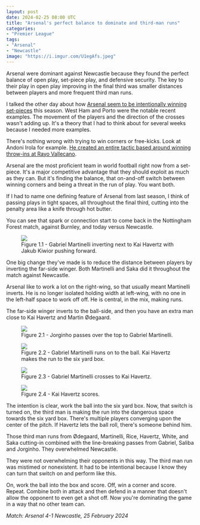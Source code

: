 ```yaml
---
layout: post
date: 2024-02-25 08:00 UTC
title: "Arsenal's perfect balance to dominate and third-man runs"
categories:
- "Premier League"
tags:
- "Arsenal"
- "Newcastle"
image: "https://i.imgur.com/U1egAfs.jpeg"
---
```


Arsenal were dominant against Newcastle because they found the perfect balance of open play, set-piece play, and defensive security. The key to their play in open play improving in the final third was smaller distances between players and more frequent third man runs.

<!---more--->

I talked the other day about how [Arsenal seem to be intentionally winning set-pieces](https://tacticsjournal.com/2024/02/22/is-arsenal-intentionally-attempting-to-win-set-pieces/) this season. West Ham and Porto were the notable recent examples. The movement of the players and the direction of the crosses wasn't adding up. It's a theory that I had to think about for several weeks because I needed more examples. 

There's nothing wrong with trying to win corners or free-kicks. Look at Andoni Irola for example. [He created an entire tactic based around winning throw-ins at Rayo Vallecano](https://youtu.be/2pqEC-1bCmU?si=TP43qy2LspPzNKnv). 

Arsenal are the most proficient team in world football right now from a set-piece. It's a major competitive advantage that they should exploit as much as they can. But it's finding the balance, that on-and-off switch between winning corners and being a threat in the run of play. You want both. 

If I had to name one defining feature of Arsenal from last season, I think of passing plays in tight spaces, all throughout the final third, cutting into the penalty area like a knife through hot butter. 

You can see that spark or connection start to come back in the Nottingham Forest match, against Burnley, and today versus Newcastle. 

<figure>
    <img src="https://i.imgur.com/QQu15ju.jpeg">
    <figcaption>Figure 1.1 - Gabriel Martinelli inverting next to Kai Havertz with Jakub Kiwior pushing forward.</figcaption>
</figure> 

One big change they've made is to reduce the distance between players by inverting the far-side winger. Both Martinelli and Saka did it throughout the match against Newcastle. 

Arsenal like to work a lot on the right-wing, so that usually meant Martinelli inverts. He is no longer isolated holding width at left-wing, with no one in the left-half space to work off off. He is central, in the mix, making runs. 

The far-side winger inverts to the ball-side, and then you have an extra man close to Kai Havertz and Martin Ødegaard.  

<figure>
    <img src="https://i.imgur.com/fFIEq1b.jpeg">
    <figcaption>Figure 2.1 - Jorginho passes over the top to Gabriel Martinelli.</figcaption>
</figure> 

<figure>
    <img src="https://i.imgur.com/hy0D6S8.jpg">
    <figcaption>Figure 2.2 - Gabriel Martinelli runs on to the ball. Kai Havertz makes the run to the six yard box.</figcaption>
</figure> 

<figure>
    <img src="https://i.imgur.com/U1egAfs.jpeg">
    <figcaption>Figure 2.3 - Gabriel Martinelli crosses to Kai Havertz.</figcaption>
</figure> 

<figure>
    <img src="https://i.imgur.com/SLXDF8J.jpeg">
    <figcaption>Figure 2.4 - Kai Havertz scores.</figcaption>
</figure> 

The intention is clear, work the ball into the six yard box. Now, that switch is turned on, the third man is making the run into the dangerous space towards the six yard box. There's multiple players converging upon the center of the pitch. If Havertz lets the ball roll, there's someone behind him. 

Those third man runs from Ødegaard, Martinelli, Rice, Havertz, White, and Saka cutting-in combined with the line-breaking passes from Gabriel, Saliba and Jorginho. They overwhelmed Newcastle.

They were not overwhelming their opponents in this way. The third man run was mistimed or nonexistent. It had to be intentional because I know they can turn that switch on and perform like this. 

On, work the ball into the box and score. Off, win a corner and score. Repeat. Combine both in attack and then defend in a manner that doesn't allow the opponent to even get a shot off. Now you're dominating the game in a way that no other team can. 

*Match: Arsenal 4-1 Newcastle, 25 February 2024*